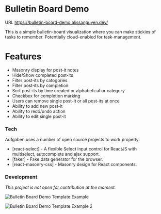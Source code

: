 # Bulletin Board Demo

URL https://bulletin-board-demo.alissanguyen.dev/

This is a simple bulletin-board visualization where you can make stickies of tasks to remember. Potentially cloud-enabled for task-management.

# Features

- Masonry display for post-it notes
- Hide/Show completed post-its
- Filter post-its by catogories
- Filter post-its by completion
- Sort post-its by time created or alphabetical or category
- Checkbox for completion marking
- Users can remove single post-it or all post-its at once
- Ability to add new post-it
- Ability to redo/undo action
- Ability to edit single post-it

### Tech

Aufgaben uses a number of open source projects to work properly:

- [react-select] - A flexible Select Input control for ReactJS with multiselect, autocomplete and ajax support.
- [faker] - Fake data generator for the browser.
- [react-masonry-css] - Masonry design for React components.

### Development

_This project is not open for contribution at the moment._

![Bulletin Board Demo Template Example](https://i.imgur.com/SZIk8o2.png)

![Bulletin Board Demo Template Example 2](https://i.imgur.com/F34ftPc.png)
